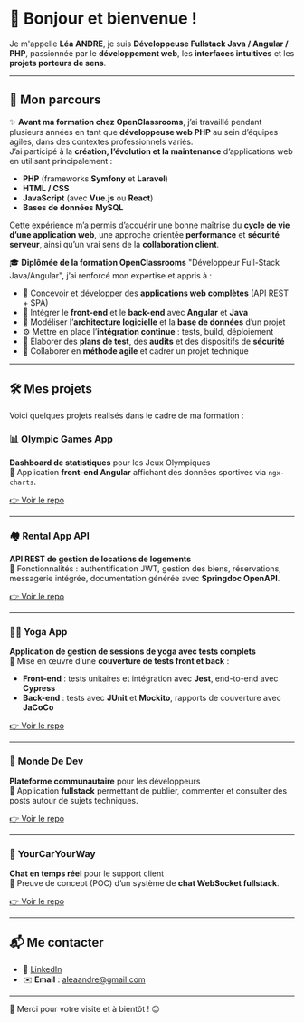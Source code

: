 # 👋 Bonjour et bienvenue !

Je m'appelle **Léa ANDRE**, je suis **Développeuse Fullstack Java / Angular / PHP**, passionnée par le **développement web**, les **interfaces intuitives** et les **projets porteurs de sens**.

---

## 🧠 Mon parcours

✨ **Avant ma formation chez OpenClassrooms**, j’ai travaillé pendant plusieurs années en tant que **développeuse web PHP** au sein d’équipes agiles, dans des contextes professionnels variés.  
J’ai participé à la **création, l’évolution et la maintenance** d’applications web en utilisant principalement :

- **PHP** (frameworks **Symfony** et **Laravel**)
- **HTML / CSS**
- **JavaScript** (avec **Vue.js** ou **React**)
- **Bases de données MySQL**

Cette expérience m’a permis d’acquérir une bonne maîtrise du **cycle de vie d’une application web**, une approche orientée **performance** et **sécurité serveur**, ainsi qu’un vrai sens de la **collaboration client**.

🎓 **Diplômée de la formation OpenClassrooms** "Développeur Full-Stack Java/Angular", j’ai renforcé mon expertise et appris à :

- 🚀 Concevoir et développer des **applications web complètes** (API REST + SPA)
- 🧩 Intégrer le **front-end** et le **back-end** avec **Angular** et **Java**
- 🧱 Modéliser l’**architecture logicielle** et la **base de données** d’un projet
- ⚙️ Mettre en place l’**intégration continue** : tests, build, déploiement
- 🧪 Élaborer des **plans de test**, des **audits** et des dispositifs de **sécurité**
- 🤝 Collaborer en **méthode agile** et cadrer un projet technique

---

## 🛠️ Mes projets

Voici quelques projets réalisés dans le cadre de ma formation :

### 📊 **Olympic Games App**
**Dashboard de statistiques** pour les Jeux Olympiques  
🔸 Application **front-end Angular** affichant des données sportives via `ngx-charts`.

[👉 Voir le repo](https://github.com/leaandredev/P2-Telesport)

---

### 🏘️ **Rental App API**
**API REST de gestion de locations de logements**  
🔸 Fonctionnalités : authentification JWT, gestion des biens, réservations, messagerie intégrée, documentation générée avec **Springdoc OpenAPI**.

[👉 Voir le repo](https://github.com/leaandredev/P3-RentalApi)

---

### 🧘‍♀️ **Yoga App**
**Application de gestion de sessions de yoga avec tests complets**  
🔸 Mise en œuvre d’une **couverture de tests front et back** :

- **Front-end** : tests unitaires et intégration avec **Jest**, end-to-end avec **Cypress**
- **Back-end** : tests avec **JUnit** et **Mockito**, rapports de couverture avec **JaCoCo**

[👉 Voir le repo](https://github.com/leaandredev/P5-Testez-une-application-full-stack)

---

### 💬 **Monde De Dev**
**Plateforme communautaire** pour les développeurs  
🔸 Application **fullstack** permettant de publier, commenter et consulter des posts autour de sujets techniques.

[👉 Voir le repo](https://github.com/leaandredev/mdd-app)

---

### 🚗 **YourCarYourWay**
**Chat en temps réel** pour le support client  
🔸 Preuve de concept (POC) d’un système de **chat WebSocket fullstack**.

[👉 Voir le repo](https://github.com/leaandredev/P13-YouCarYourWay)

---

## 📬 Me contacter

- 💼 [LinkedIn](https://www.linkedin.com/in/leaandrefullstack)
- ✉️ **Email** : aleaandre@gmail.com

---

🙏 Merci pour votre visite et à bientôt ! 😊
